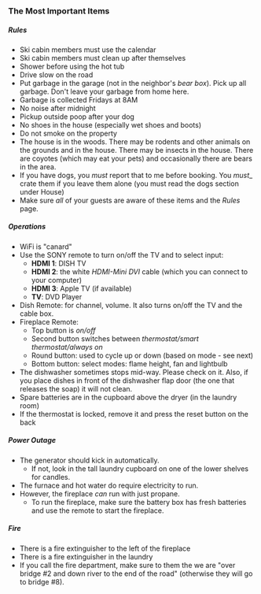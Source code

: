 ### The Most Important Items

##### Rules

* Ski cabin members must use the calendar
* Ski cabin members must clean up after themselves
* Shower before using the hot tub
* Drive slow on the road
* Put garbage in the garage (not in the neighbor's _bear box_). Pick up all garbage. Don't leave your garbage from home here.
* Garbage is collected Fridays at 8AM
* No noise after midnight
* Pickup outside poop after your dog
* No shoes in the house (especially wet shoes and boots)
* Do not smoke on the property
* The house is in the woods. There may be rodents and other animals on the grounds and in the house. There may be insects in the house. There are coyotes (which may eat your pets) and occasionally there are bears in the area.
* If you have dogs, you _must_ report that to me before booking. You _must__ crate them if you leave them alone (you must read the dogs section under House)
* Make sure _all_ of your guests are aware of these items and the _Rules_ page.

##### Operations

* WiFi is "canard"
* Use the SONY remote to turn on/off the TV and to select input:
  * __HDMI 1__: DISH TV
  * __HDMI 2__: the white _HDMI-Mini DVI_ cable (which you can connect to your computer)
  * __HDMI 3__: Apple TV (if available)
  * __TV__: DVD Player
* Dish Remote: for channel, volume. It also turns on/off the TV and the cable box.
* Fireplace Remote:
  * Top button is _on/off_
  * Second button switches between _thermostat/smart thermostat/always on_
  * Round button: used to cycle up or down (based on mode - see next)
  * Bottom button: select modes: flame height, fan and lightbulb
* The dishwasher sometimes stops mid-way. Please check on it. Also, if you place dishes in front of the dishwasher flap door (the one that releases the soap) it will not clean.
* Spare batteries are in the cupboard above the dryer (in the laundry room)
* If the thermostat is locked, remove it and press the reset button on the back

##### Power Outage

* The generator should kick in automatically.
  * If not, look in the tall laundry cupboard on one of the lower shelves for candles.
* The furnace and hot water do require electricity to run.
* However, the fireplace _can_ run with just propane.
  * To run the fireplace, make sure the battery box has fresh batteries and use the remote to start the fireplace.
  
##### Fire

* There is a fire extinguisher to the left of the fireplace
* There is a fire extinguisher in the laundry
* If you call the fire department, make sure to them the we are "over bridge #2 and down river to the end of the road" (otherwise they will go to bridge #8).
